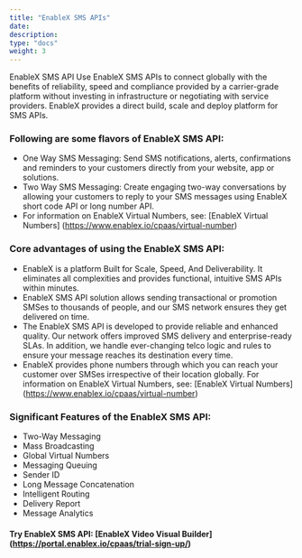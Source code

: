 ```yaml
---
title: "EnableX SMS APIs"
date: 
description:
type: "docs"
weight: 3
---
```

EnableX SMS API
Use EnableX SMS APIs to connect globally with the benefits of reliability, speed and compliance provided by a carrier-grade platform without investing in infrastructure or negotiating with service providers. EnableX provides a direct build, scale and deploy platform for SMS APIs.

### Following are some flavors of EnableX SMS API:
- One Way SMS Messaging: Send SMS notifications, alerts, confirmations and reminders to your customers directly from your website, app or solutions.
- Two Way SMS Messaging: Create engaging two-way conversations by allowing your customers to reply to your SMS messages using EnableX short code API or long number API.
- For information on EnableX Virtual Numbers, see: [EnableX Virtual Numbers] (https://www.enablex.io/cpaas/virtual-number)

### Core advantages of using the EnableX SMS API:
- EnableX is a platform Built for Scale, Speed, And Deliverability. It eliminates all complexities and provides functional, intuitive SMS APIs within minutes.
- EnableX SMS API solution allows sending transactional or promotion SMSes to thousands of people, and our SMS network ensures they get delivered on time.
- The EnableX SMS API is developed to provide reliable and enhanced quality. Our network offers improved SMS delivery and enterprise-ready SLAs. In addition, we handle ever-changing telco logic and rules to ensure your message reaches its destination every time.
- EnableX provides phone numbers through which you can reach your customer over SMSes irrespective of their location globally. For information on EnableX Virtual Numbers, see: [EnableX Virtual Numbers] (https://www.enablex.io/cpaas/virtual-number)

### Significant Features of the EnableX SMS API:
- Two-Way Messaging
- Mass Broadcasting
- Global Virtual Numbers
- Messaging Queuing
- Sender ID
- Long Message Concatenation
- Intelligent Routing
- Delivery Report
- Message Analytics

#### Try EnableX SMS API: [EnableX Video Visual Builder] (https://portal.enablex.io/cpaas/trial-sign-up/)
